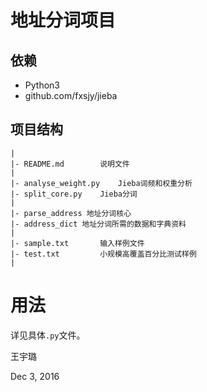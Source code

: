 # 地址分词项目


## 依赖

* Python3
* github.com/fxsjy/jieba

## 项目结构

```
|
|- README.md		说明文件
|
|- analyse_weight.py	Jieba词频和权重分析
|- split_core.py	Jieba分词
|
|- parse_address 地址分词核心
|- address_dict 地址分词所需的数据和字典资料
|
|- sample.txt		输入样例文件
|- test.txt         小规模高覆盖百分比测试样例
|
```

# 用法

详见具体``.py``文件。


王宇璐

Dec 3, 2016

